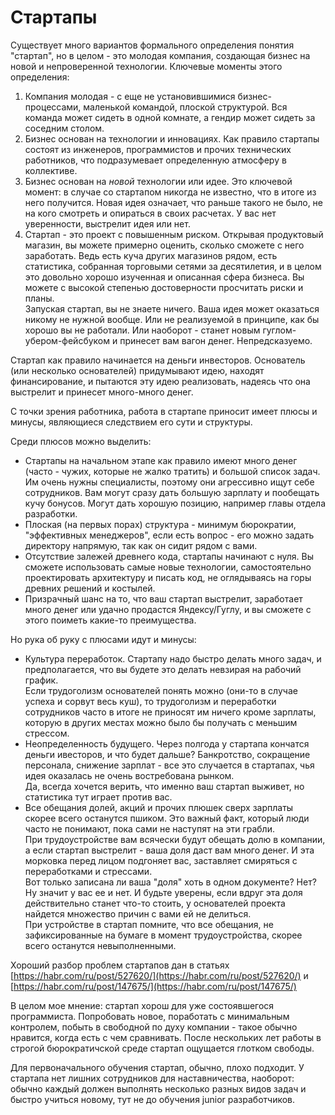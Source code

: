 # Стартапы

Существует много вариантов формального определения понятия "стартап", но в целом - это молодая компания, создающая бизнес на новой и непроверенной технологии. Ключевые моменты этого определения:

1. Компания молодая - с еще не установившимися бизнес-процессами, маленькой командой, плоской структурой. Вся команда может сидеть в одной комнате, а гендир может сидеть за соседним столом.
2. Бизнес основан на технологии и инновациях. Как правило стартапы состоят из инженеров, программистов и прочих технических работников, что подразумевает определенную атмосферу в коллективе.
3. Бизнес основан на _новой_ технологии или идее. Это ключевой момент: в случае со стартапом никогда не известно, что в итоге из него получится. Новая идея означает, что раньше такого не было, не на кого смотреть и опираться в своих расчетах. У вас нет уверенности, выстрелит идея или нет.
4. Стартап - это проект с повышенным риском. Открывая продуктовый магазин, вы можете примерно оценить, сколько сможете с него заработать. Ведь есть куча других магазинов рядом, есть статистика, собранная торговыми сетями за десятилетия, и в целом это довольно хорошо изученная и описанная сфера бизнеса. Вы можете с высокой степенью достоверности просчитать риски и планы.\
   Запуская стартап, вы не знаете ничего. Ваша идея может оказаться никому не нужной вообще. Или не реализуемой в принципе, как бы хорошо вы не работали. Или наоборот - станет новым гуглом-убером-фейсбуком и принесет вам вагон денег. Непредсказуемо.

Стартап как правило начинается на деньги инвесторов. Основатель (или несколько основателей) придумывают идею, находят финансирование, и пытаются эту идею реализовать, надеясь что она выстрелит и принесет много-много денег.

С точки зрения работника, работа в стартапе приносит имеет плюсы и минусы, являющиеся следствием его сути и структуры.

Среди плюсов можно выделить:

* Стартапы на начальном этапе как правило имеют много денег (часто - чужих, которые не жалко тратить) и большой список задач. Им очень нужны специалисты, поэтому они агрессивно ищут себе сотрудников. Вам могут сразу дать большую зарплату и пообещать кучу бонусов. Могут дать хорошую позицию, например главы отдела разработки.
* Плоская (на первых порах) структура - минимум бюрократии, "эффективных менеджеров", если есть вопрос - его можно задать директору напрямую, так как он сидит рядом с вами.
* Отсутствие залежей древнего кода, стартапы начинают с нуля. Вы сможете использовать самые новые технологии, самостоятельно проектировать архитектуру и писать код, не оглядываясь на горы древних решений и костылей.
* Призрачный шанс на то, что ваш стартап выстрелит, заработает много денег или удачно продастся Яндексу/Гуглу, и вы сможете с этого поиметь какие-то преимущества.

Но рука об руку с плюсами идут и минусы:

* Культура переработок. Стартапу надо быстро делать много задач, и предполагается, что вы будете это делать невзирая на рабочий график.\
  Если трудоголизм основателей понять можно (они-то в случае успеха и сорвут весь куш), то трудоголизм и переработки сотрудников часто в итоге не приносят им ничего кроме зарплаты, которую в других местах можно было бы получать с меньшим стрессом.
* Неопределенность будущего. Через полгода у стартапа кончатся деньги ивесторов, и что будет дальше? Банкротство, сокращение персонала, снижение зарплат - все это случается в стартапах, чья идея оказалась не очень востребована рынком.\
  Да, всегда хочется верить, что именно ваш стартап выживет, но статистика тут играет против вас.
* Все обещания долей, акций и прочих плюшек сверх зарплаты скорее всего останутся пшиком. Это важный факт, который люди часто не понимают, пока сами не наступят на эти грабли.\
  При трудоустройстве вам всячески будут обещать долю в компании, а если стартап выстрелит - ваша доля даст вам много денег. И эта морковка перед лицом подгоняет вас, заставляет смиряться с переработками и стрессами.\
  Вот только записана ли ваша "доля" хоть в одном документе? Нет? Ну значит у вас ее и нет. И будьте уверены, если вдруг эта доля действительно станет что-то стоить, у основателей проекта найдется множество причин с вами ей не делиться. \
  При устройстве в стартап помните, что все обещания, не зафиксированные на бумаге в момент трудоустройства, скорее всего останутся невыполненными.

Хороший разбор проблем стартапов дан в статьях [https://habr.com/ru/post/527620/](https://habr.com/ru/post/527620/) и [https://habr.com/ru/post/147675/](https://habr.com/ru/post/147675/)

В целом мое мнение: стартап хорош для уже состоявшегося программиста. Попробовать новое, поработать с минимальным контролем, побыть в свободной по духу компании - такое обычно нравится, когда есть с чем сравнивать. После нескольких лет работы в строгой бюрократичской среде стартап ощущается глотком свободы.

Для первоначального обучения стартап, обычно, плохо подходит. У стартапа нет лишних сотрудников для наставничества, наоборот: обычно каждый должен выполнять несколько разных видов задач и быстро учиться новому, тут не до обучения junior разработчиков.
